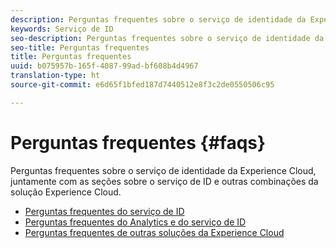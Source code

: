 ```yaml
---
description: Perguntas frequentes sobre o serviço de identidade da Experience Cloud, juntamente com as seções sobre o serviço de ID e outras combinações da solução Experience Cloud.
keywords: Serviço de ID
seo-description: Perguntas frequentes sobre o serviço de identidade da Experience Cloud, juntamente com as seções sobre o serviço de ID e outras combinações da solução Experience Cloud.
seo-title: Perguntas frequentes
title: Perguntas frequentes
uuid: b075957b-165f-4087-99ad-bf608b4d4967
translation-type: ht
source-git-commit: e6d65f1bfed187d7440512e8f3c2de0550506c95

---
```



# Perguntas frequentes {#faqs}

Perguntas frequentes sobre o serviço de identidade da Experience Cloud, juntamente com as seções sobre o serviço de ID e outras combinações da solução Experience Cloud.

* [Perguntas frequentes do serviço de ID](faq.md)
* [Perguntas frequentes do Analytics e do serviço de ID](analytics-faq.md)
* [Perguntas frequentes de outras soluções da Experience Cloud](other-faq.md)
